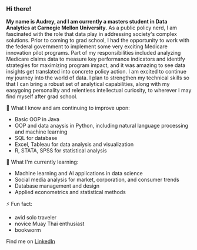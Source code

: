 ### Hi there! 

**My name is Audrey, and I am currently a masters student in Data Analytics at Carnegie Mellon University.** As a public policy nerd, I am fascinated with the role that data play in addressing society's complex solutions. Prior to coming to grad school, I had the opportunity to work with the federal government to implement some very exciting Medicare innovation pilot programs. Part of my responsibilities included analyzing Medicare claims data to measure key performance indicators and identify strategies for maximizing program impact, and it was amazing to see data insights get translated into concrete policy action. I am excited to continue my journey into the world of data. I plan to strengthen my technical skills so that I can bring a robust set of analytical capabilities, along with my easygoing personality and relentless intellectual curiosity, to wherever I may find myself after grad school. 

🔭 What I know and am continuing to improve upon: 
- Basic OOP in Java
- OOP and data anaysis in Python, including natural language processing and machine learning  
- SQL for database 
- Excel, Tableau for data analysis and visualization
- R, STATA, SPSS for statistical analysis 

🌱 What I'm currently learning:
- Machine learning and AI applications in data science 
- Social media analysis for market, corporation, and consumer trends 
- Database management and design
- Applied econometrics and statistical methods 

⚡ Fun fact:
- avid solo traveler 
- novice Muay Thai enthusiast 
- bookworm 

Find me on [LinkedIn](www.linkedin.com/in/audrey-zhang)

<!--
**aud-z/aud-z** is a ✨ _special_ ✨ repository because its `README.md` (this file) appears on your GitHub profile.

Here are some ideas to get you started:

- 🔭 I’m currently working on ...
- 🌱 I’m currently learning ...
- 👯 I’m looking to collaborate on ...
- 🤔 I’m looking for help with ...
- 💬 Ask me about ...
- 📫 How to reach me: ...
- 😄 Pronouns: ...
- ⚡ Fun fact: ...
-->
